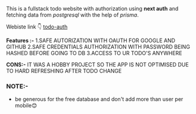 This is a fullstack todo website with authorization using **next auth** and fetching data from *postgresql* with the help of *prisma*.

Webiste link 👇 
[todo-auth](https://todo-auth-eight.vercel.app)

**Features :-**
1.SAFE AUTORIZATION WITH OAUTH FOR GOOGLE AND GITHUB
2.SAFE CREDENTIALS AUTHORIZATION WITH PASSWORD BEING HASHED BEFORE GOING TO DB
3.ACCESS TO UR TODO'S ANYWHERE 

**CONS:-**
IT WAS A HOBBY PROJECT SO THE APP IS NOT OPTIMISED DUE TO HARD REFRESHING AFTER TODO CHANGE

### NOTE:-
* be generous for the free database and don't add more than user per mobile😊

